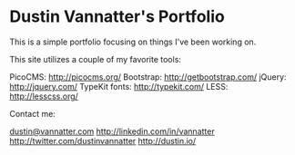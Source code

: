 Dustin Vannatter's Portfolio
====

This is a simple portfolio focusing on things I've been working on. 

This site utilizes a couple of my favorite tools:

PicoCMS: http://picocms.org/
Bootstrap: http://getbootstrap.com/
jQuery: http://jquery.com/
TypeKit fonts: http://typekit.com/
LESS: http://lesscss.org/

Contact me:

dustin@vannatter.com
http://linkedin.com/in/vannatter
http://twitter.com/dustinvannatter
http://dustin.io/
